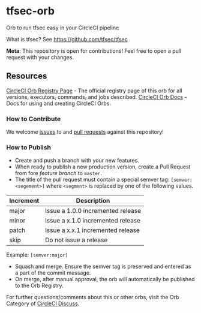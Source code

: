 # tfsec-orb

<!---
[![CircleCI Build Status](https://circleci.com/gh/mycodeself/tfsec-orb.svg?style=shield "CircleCI Build Status")](https://circleci.com/gh/mycodeself/tfsec-orb) [![CircleCI Orb Version](https://img.shields.io/badge/endpoint.svg?url=https://badges.circleci.io/orb/<namespace>/<orb-name>)](https://circleci.com/orbs/registry/orb/<namespace>/<orb-name>) [![GitHub License](https://img.shields.io/badge/license-MIT-lightgrey.svg)](https://raw.githubusercontent.com/mycodeself/tfsec-orb/master/LICENSE) [![CircleCI Community](https://img.shields.io/badge/community-CircleCI%20Discuss-343434.svg)](https://discuss.circleci.com/c/ecosystem/orbs)
--->

Orb to run tfsec easy in your CircleCI pipeline

What is tfsec? See https://github.com/tfsec/tfsec

**Meta**: This repository is open for contributions! Feel free to open a pull request with your changes.

## Resources

[CircleCI Orb Registry Page](https://circleci.com/orbs/registry/orb/mycodeself/tfsec-orb) - The official registry page of this orb for all versions, executors, commands, and jobs described.
[CircleCI Orb Docs](https://circleci.com/docs/2.0/orb-intro/#section=configuration) - Docs for using and creating CircleCI Orbs.

### How to Contribute

We welcome [issues](https://github.com/mycodeself/tfsec-orb/issues) to and [pull requests](https://github.com/mycodeself/tfsec-orb/pulls) against this repository!

### How to Publish

- Create and push a branch with your new features.
- When ready to publish a new production version, create a Pull Request from fore _feature branch_ to `master`.
- The title of the pull request must contain a special semver tag: `[semver:<segement>]` where `<segment>` is replaced by one of the following values.

| Increment | Description                       |
| --------- | --------------------------------- |
| major     | Issue a 1.0.0 incremented release |
| minor     | Issue a x.1.0 incremented release |
| patch     | Issue a x.x.1 incremented release |
| skip      | Do not issue a release            |

Example: `[semver:major]`

- Squash and merge. Ensure the semver tag is preserved and entered as a part of the commit message.
- On merge, after manual approval, the orb will automatically be published to the Orb Registry.

For further questions/comments about this or other orbs, visit the Orb Category of [CircleCI Discuss](https://discuss.circleci.com/c/orbs).
